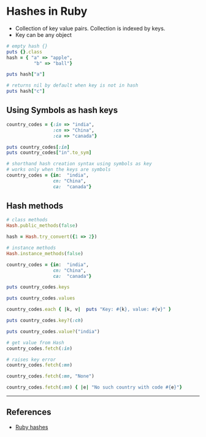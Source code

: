 # Hashes in Ruby

* Collection of key value pairs. Collection is indexed by keys.
* Key can be any object

```ruby
# empty hash {}
puts {}.class
hash = { "a" => "apple",
          "b" => "ball"}

puts hash["a"]

# returns nil by default when key is not in hash
puts hash["c"]

```

## Using Symbols as hash keys

```ruby
country_codes = {:in => "india",
                 :cn => "China",
                 :ca => "canada"}

puts country_codes[:in]
puts country_codes["in".to_sym]

# shorthand hash creation syntax using symbols as key
# works only when the keys are symbols
country_codes = {in:  "india",
                 cn: "China",
                 ca:  "canada"}
```

## Hash methods

```ruby
# class methods
Hash.public_methods(false)

hash = Hash.try_convert({1 => 2})

# instance methods
Hash.instance_methods(false)

country_codes = {in:  "india",
                 cn: "China",
                 ca:  "canada"}

puts country_codes.keys

puts country_codes.values

country_codes.each { |k, v|  puts "Key: #{k}, value: #{v}" }

puts country_codes.key?(:ch)

puts country_codes.value?("india")

# get value from Hash
country_codes.fetch(:in)

# raises key error
country_codes.fetch(:mn)

country_codes.fetch(:mn, "None")

country_codes.fetch(:mn) { |e| "No such country with code #{e}"}

```

---

## References

* [Ruby hashes](http://rubylearning.com/satishtalim/ruby_hashes.html)
